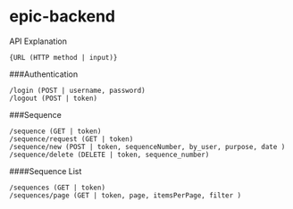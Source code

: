 # epic-backend
API Explanation
    
    {URL (HTTP method | input)}
    
###Authentication

    /login (POST | username, password)
    /logout (POST | token)

###Sequence

    /sequence (GET | token)
    /sequence/request (GET | token)
    /sequence/new (POST | token, sequenceNumber, by_user, purpose, date )
    /sequence/delete (DELETE | token, sequence_number)
    
####Sequence List

    /sequences (GET | token)
    /sequences/page (GET | token, page, itemsPerPage, filter )

